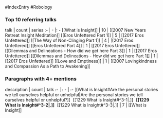 #IndexEntry #Robology

### Top 10 referring talks
talk | count | series
:- | - |: -
[[What is Insight]] | 10 | [[2007 New Years Retreat Insight Meditation]]
[[Eros Unfettered Part 1]] | 5 | [[2017 Eros Unfettered]]
[[The Way of Non-Clinging Part 1]] | 4 | [[2017 Eros Unfettered]]
[[Eros Unfettered Part 4]] | 1 | [[2017 Eros Unfettered]]
[[Dilemmas and Delineations - How did we get here Part 3]] | 1 | [[2017 Eros Unfettered]]
[[Dilemmas and Delineations - How did we get here Part 1]] | 1 | [[2017 Eros Unfettered]]
[[Love and Emptiness]] | 1 | [[2007 Lovingkindness and Compassion As a Path to Awakening]]

### Paragraphs with 4+ mentions
description | count | talk
:- | : - | :-
[[What is Insight#Are the personal stories we tell ourselves helpful or unhelpful\|Are the personal stories we tell ourselves helpful or unhelpful?]] &nbsp;&nbsp;[[1229 What is Insight#^3-1\|.]] &nbsp; **[[1229 What is Insight#^3-2\|.]]** &nbsp; [[1229 What is Insight#^3-3\|.]] | 7 | [[What is Insight]]

